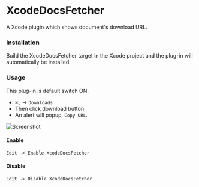 # XcodeDocsFetcher
A Xcode plugin which shows document's download URL. 

### Installation
Build the XcodeDocsFetcher target in the Xcode project and the plug-in will automatically be installed.

### Usage
This plug-in is default switch ON.

* ```⌘,``` -> ```Downloads```
* Then click download button
* An alert will popup, ```Copy URL```.

![Screenshot](https://github.com/BlueCocoa/XcodeDocsFetcher/raw/master/screenshot.png)

#### Enable
```Edit -> Enable XcodeDocsFetcher```

#### Disable
```Edit -> Disable XcodeDocsFetcher```

